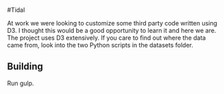 #Tidal

At work we were looking to customize some third party code written using D3. I thought this would be a good opportunity to learn it and here we are.
The project uses D3 extensively. If you care to find out where the data came from, look into the two Python scripts in the datasets folder.

## Building

Run gulp.
